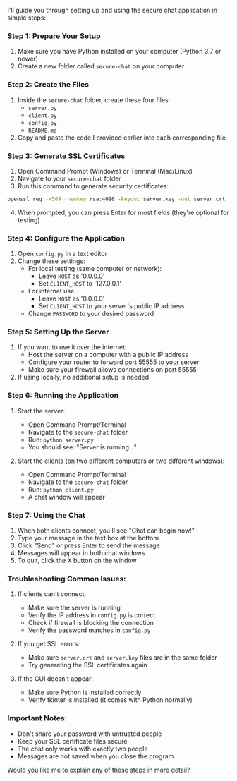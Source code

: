 I'll guide you through setting up and using the secure chat application in simple steps:

### Step 1: Prepare Your Setup
1. Make sure you have Python installed on your computer (Python 3.7 or newer)
2. Create a new folder called `secure-chat` on your computer

### Step 2: Create the Files
1. Inside the `secure-chat` folder, create these four files:
   - `server.py`
   - `client.py`
   - `config.py`
   - `README.md`
2. Copy and paste the code I provided earlier into each corresponding file

### Step 3: Generate SSL Certificates
1. Open Command Prompt (Windows) or Terminal (Mac/Linux)
2. Navigate to your `secure-chat` folder
3. Run this command to generate security certificates:
```bash
openssl req -x509 -newkey rsa:4096 -keyout server.key -out server.crt -days 365 -nodes
```
4. When prompted, you can press Enter for most fields (they're optional for testing)

### Step 4: Configure the Application
1. Open `config.py` in a text editor
2. Change these settings:
   - For local testing (same computer or network):
     - Leave `HOST` as '0.0.0.0'
     - Set `CLIENT_HOST` to '127.0.0.1'
   - For internet use:
     - Leave `HOST` as '0.0.0.0'
     - Set `CLIENT_HOST` to your server's public IP address
   - Change `PASSWORD` to your desired password

### Step 5: Setting Up the Server
1. If you want to use it over the internet:
   - Host the server on a computer with a public IP address
   - Configure your router to forward port 55555 to your server
   - Make sure your firewall allows connections on port 55555
2. If using locally, no additional setup is needed

### Step 6: Running the Application
1. Start the server:
   - Open Command Prompt/Terminal
   - Navigate to the `secure-chat` folder
   - Run: `python server.py`
   - You should see: "Server is running..."

2. Start the clients (on two different computers or two different windows):
   - Open Command Prompt/Terminal
   - Navigate to the `secure-chat` folder
   - Run: `python client.py`
   - A chat window will appear

### Step 7: Using the Chat
1. When both clients connect, you'll see "Chat can begin now!"
2. Type your message in the text box at the bottom
3. Click "Send" or press Enter to send the message
4. Messages will appear in both chat windows
5. To quit, click the X button on the window

### Troubleshooting Common Issues:

1. If clients can't connect:
   - Make sure the server is running
   - Verify the IP address in `config.py` is correct
   - Check if firewall is blocking the connection
   - Verify the password matches in `config.py`

2. If you get SSL errors:
   - Make sure `server.crt` and `server.key` files are in the same folder
   - Try generating the SSL certificates again

3. If the GUI doesn't appear:
   - Make sure Python is installed correctly
   - Verify tkinter is installed (it comes with Python normally)

### Important Notes:
- Don't share your password with untrusted people
- Keep your SSL certificate files secure
- The chat only works with exactly two people
- Messages are not saved when you close the program

Would you like me to explain any of these steps in more detail?
